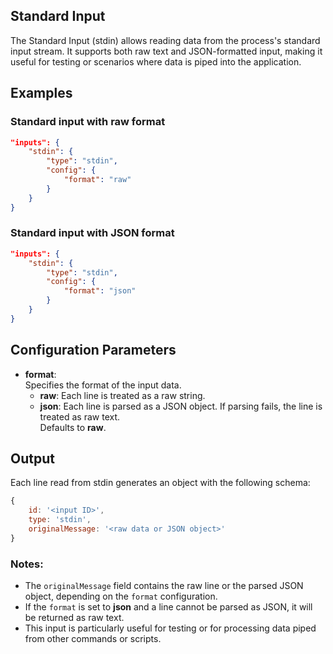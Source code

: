 ## Standard Input

The Standard Input (stdin) allows reading data from the process's standard input stream. It supports both raw text and JSON-formatted input, making it useful for testing or scenarios where data is piped into the application.

## Examples

### Standard input with raw format
```json
"inputs": {
	"stdin": {
		"type": "stdin",
		"config": {
			"format": "raw"
		}
	}
}
```

### Standard input with JSON format
```json
"inputs": {
	"stdin": {
		"type": "stdin",
		"config": {
			"format": "json"
		}
	}
}
```

## Configuration Parameters

- **format**:  
  Specifies the format of the input data.  
  - **raw**: Each line is treated as a raw string.  
  - **json**: Each line is parsed as a JSON object. If parsing fails, the line is treated as raw text.  
  Defaults to **raw**.

## Output

Each line read from stdin generates an object with the following schema:
```javascript
{
	id: '<input ID>',
	type: 'stdin',
	originalMessage: '<raw data or JSON object>'
}
```

### Notes:
- The `originalMessage` field contains the raw line or the parsed JSON object, depending on the `format` configuration.
- If the `format` is set to **json** and a line cannot be parsed as JSON, it will be returned as raw text.
- This input is particularly useful for testing or for processing data piped from other commands or scripts.
